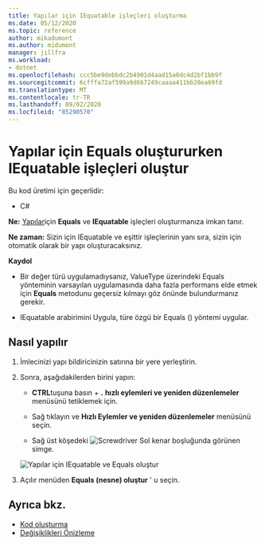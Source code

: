 ```yaml
---
title: Yapılar için IEquatable işleçleri oluşturma
ms.date: 05/12/2020
ms.topic: reference
author: mikadumont
ms.author: midumont
manager: jillfra
ms.workload:
- dotnet
ms.openlocfilehash: ccc5be9debbdc2b4901d4aad15a0dc4d2bf1bb9f
ms.sourcegitcommit: 6cfffa72af599a9d667249caaaa411bb28ea69fd
ms.translationtype: MT
ms.contentlocale: tr-TR
ms.lasthandoff: 09/02/2020
ms.locfileid: "85290570"
---
```

# <a name="generate-iequatable-operators-when-generating-equals-for-structs"></a>Yapılar için Equals oluştururken IEquatable işleçleri oluştur

Bu kod üretimi için geçerlidir:

- C#

**Ne:** [Yapılar](https://docs.microsoft.com/dotnet/csharp/language-reference/builtin-types/struct)için **Equals** ve **IEquatable** işleçleri oluşturmanıza imkan tanır.

**Ne zaman:** Sizin için IEquatable ve eşittir işleçlerinin yanı sıra, sizin için otomatik olarak bir yapı oluşturacaksınız.

**Kaydol**

- Bir değer türü uygulamadıysanız, ValueType üzerindeki Equals yönteminin varsayılan uygulamasında daha fazla performans elde etmek için **Equals** metodunu geçersiz kılmayı göz önünde bulundurmanız gerekir.

- IEquatable arabirimini Uygula, türe özgü bir Equals () yöntemi uygular.

## <a name="how-to"></a>Nasıl yapılır

1. İmlecinizi yapı bildiricinizin satırına bir yere yerleştirin.

2. Sonra, aşağıdakilerden birini yapın:

   - **CTRL**tuşuna basın + **.** **hızlı eylemleri ve yeniden düzenlemeler** menüsünü tetiklemek için.

   - Sağ tıklayın ve **Hızlı Eylemler ve yeniden düzenlemeler** menüsünü seçin.

   - Sağ üst köşedeki ![Screwdriver](../media/screwdriver-icon.png) Sol kenar boşluğunda görünen simge.

   ![Yapılar için IEquatable ve Equals oluştur](media/generate-equals-structs.png)

3. Açılır menüden **Equals (nesne) oluştur** ' u seçin.

## <a name="see-also"></a>Ayrıca bkz.

- [Kod oluşturma](../code-generation-in-visual-studio.md)
- [Değişiklikleri Önizleme](../../ide/preview-changes.md)
